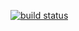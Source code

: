 [![build status](https://secure.travis-ci.org/dominictarr/ctrlflow_tests.png)](http://travis-ci.org/dominictarr/ctrlflow_tests)
